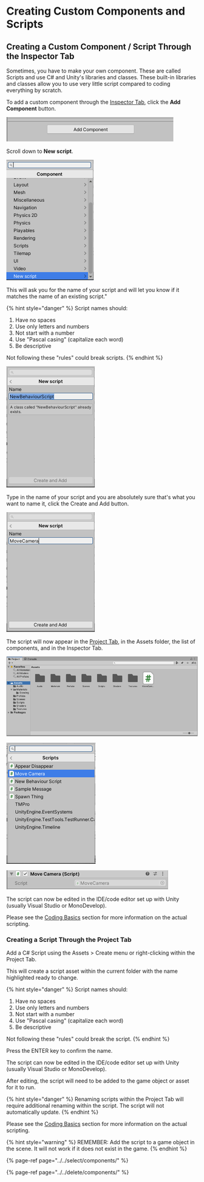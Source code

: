 # Creating Custom Components and Scripts

## Creating a Custom Component / Script Through the Inspector Tab

Sometimes, you have to make your own component. These are called Scripts and use C\# and Unity's libraries and classes. These built-in libraries and classes allow you to use very little script compared to coding everything by scratch.

To add a custom component through the [Inspector Tab](../../the-unity-interface/the-tabs/inspector-tab.md), click the **Add Component** button.

![](../../.gitbook/assets/image%20%2816%29.png)

Scroll down to **New script**.

![](../../.gitbook/assets/image.png)

This will ask you for the name of your script and will let you know if it matches the name of an existing script."

{% hint style="danger" %}
Script names should:  
1. Have no spaces  
2. Use only letters and numbers  
3. Not start with a number  
4. Use "Pascal casing" \(capitalize each word\)  
5. Be descriptive

Not following these "rules" could break scripts.
{% endhint %}

![](../../.gitbook/assets/image%20%2852%29.png)

Type in the name of your script and you are absolutely sure that's what you want to name it, click the Create and Add button. 

![](../../.gitbook/assets/image%20%2831%29.png)

The script will now appear in the [Project Tab](../../the-unity-interface/the-tabs/project-tab.md), in the Assets folder, the list of components, and in the Inspector Tab.

![](../../.gitbook/assets/image%20%2847%29.png)

![](../../.gitbook/assets/image%20%28135%29.png)

![](../../.gitbook/assets/image%20%2893%29.png)

The script can now be edited in the IDE/code editor set up with Unity \(usually Visual Studio or MonoDevelop\).

Please see the [Coding Basics](../../coding-basics/intro-to-scripts.md) section for more information on the actual scripting.

### Creating a Script Through the Project Tab

Add a C\# Script using the Assets &gt; Create menu or right-clicking within the Project Tab.

This will create a script asset within the current folder with the name highlighted ready to change. 

{% hint style="danger" %}
Script names should:  
1. Have no spaces  
2. Use only letters and numbers  
3. Not start with a number  
4. Use "Pascal casing" \(capitalize each word\)  
5. Be descriptive

Not following these "rules" could break the script.
{% endhint %}

Press the ENTER key to confirm the name.

The script can now be edited in the IDE/code editor set up with Unity \(usually Visual Studio or MonoDevelop\).

After editing, the script will need to be added to the game object or asset for it to run.

{% hint style="danger" %}
Renaming scripts within the Project Tab will require additional renaming within the script. The script will not automatically update.
{% endhint %}

Please see the [Coding Basics](../../coding-basics/intro-to-scripts.md) section for more information on the actual scripting.

{% hint style="warning" %}
REMEMBER: Add the script to a game object in the scene. It will not work if it does not exist in the game.
{% endhint %}

{% page-ref page="../../select/components/" %}

{% page-ref page="../../delete/components/" %}



